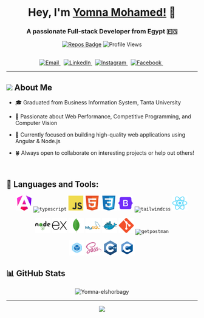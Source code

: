 <!-- Profile Header -->
<div align="center">
  <h1>Hey, I'm <a href="https://www.linkedin.com/in/yomna-mohamed-240597202/" target="_blank">Yomna Mohamed!</a> 👋</h1>
  <h3>A passionate Full-stack Developer from Egypt 🇪🇬</h3>
  
[![Repos Badge](https://badges.pufler.dev/repos/Yomna-Elshorbagy)](https://badges.pufler.dev)
<img src="https://komarev.com/ghpvc/?username=Yomna-Elshorbagy&label=Profile%20views&color=0e75b6&style=flat" alt="Profile Views" draggable="false"/>
</div>
<br/>

<!-- Contact & Social Links -->
<div align="center">

  <a href="mailto:Yumnamohamed30@gmail.com">
    <img src="https://cdn-icons-png.flaticon.com/512/281/281769.png" width="30" alt="Email" draggable="false"/>
  </a> &nbsp; 
  
  <a href="https://www.linkedin.com/in/yomna-mohamed-240597202/">
    <img src="https://cdn-icons-png.flaticon.com/512/174/174857.png" width="30" alt="LinkedIn" draggable="false"/>
  </a> &nbsp;
  
  <a href="https://www.instagram.com/yomna_mohamd/" target="_blank">
    <img src="https://cdn-icons-png.flaticon.com/512/1384/1384063.png" width="30" alt="Instagram" draggable="false"/>
  </a> &nbsp;
  
  <a href="https://www.facebook.com/yomna.el.shourbagy.45280/" target="_blank">
    <img src="https://cdn-icons-png.flaticon.com/512/733/733547.png" width="30" alt="Facebook" draggable="false"/>
  </a> &nbsp;
</div>

---
<!-- About Me -->
## <img src="https://media.giphy.com/media/VgCDAzcKvsR6OM0uWg/giphy.gif" width="50" /> About Me

- 🎓 Graduated from Business Information System, Tanta University  
- 🏃 Passionate about Web Performance, Competitive Programming, and Computer Vision  
- 🚀 Currently focused on building high-quality web applications using Angular & Node.js  
- 🍀 Always open to collaborate on interesting projects or help out others!

  <br/>

<!-- Skills Section -->
## 🧰 Languages and Tools:

<div align="center">
  
  <!-- Frontend -->
  <code><img src="https://raw.githubusercontent.com/devicons/devicon/master/icons/angular/angular-original.svg" width="40" alt="angular" /></code> 
  <code><img src="https://cdn.jsdelivr.net/gh/devicons/devicon/icons/typescript/typescript-original.svg" width="40" alt="typescript"/></code>
  <code><img src="https://raw.githubusercontent.com/devicons/devicon/master/icons/javascript/javascript-original.svg" width="40" alt="javascript" /></code>
  <code><img src="https://raw.githubusercontent.com/devicons/devicon/master/icons/html5/html5-original.svg" width="40" alt="html5" /></code>
  <code><img src="https://raw.githubusercontent.com/devicons/devicon/master/icons/css3/css3-original.svg" width="40" alt="css3" /></code>
  <code><img src="https://raw.githubusercontent.com/devicons/devicon/master/icons/bootstrap/bootstrap-plain.svg" width="40" alt="bootstrap" /></code>
  <code><img src="https://m.svgmix.com/uploads/77f863-tailwindcss.svg" width="100" height="40" alt="tailwindcss" /></code>
  <code><img src="https://raw.githubusercontent.com/devicons/devicon/master/icons/react/react-original.svg" width="40" alt="react" /></code>


  <!-- Backend -->
  <code><img src="https://raw.githubusercontent.com/devicons/devicon/master/icons/nodejs/nodejs-original-wordmark.svg" width="40" alt="nodejs" /></code>
  <code><img src="https://raw.githubusercontent.com/devicons/devicon/master/icons/express/express-original.svg" width="40" alt="express" /></code>
  <code><img src="https://raw.githubusercontent.com/devicons/devicon/master/icons/mongodb/mongodb-original.svg" width="40" alt="mongodb" /></code>
  <code><img src="https://raw.githubusercontent.com/devicons/devicon/master/icons/mysql/mysql-original-wordmark.svg" width="40" alt="mysql" /></code>
  <code><img src="https://raw.githubusercontent.com/devicons/devicon/master/icons/docker/docker-original.svg" width="40" alt="docker" /></code>
  <code><img src="https://raw.githubusercontent.com/devicons/devicon/master/icons/git/git-original.svg" width="40" alt="git" /></code>
  <code><img src="https://www.vectorlogo.zone/logos/getpostman/getpostman-icon.svg" width="40" alt="getpostman" /></code>
  

  <!-- Tools -->
  <code><img src="https://raw.githubusercontent.com/github/explore/80688e429a7d4ef2fca1e82350fe8e3517d3494d/topics/webpack/webpack.png" width="40" alt="webpack" /></code>
  <code><img src="https://raw.githubusercontent.com/github/explore/80688e429a7d4ef2fca1e82350fe8e3517d3494d/topics/sass/sass.png" width="40" alt="sass" /></code>
  <code><img src="https://raw.githubusercontent.com/github/explore/80688e429a7d4ef2fca1e82350fe8e3517d3494d/topics/cpp/cpp.png" width="40" alt="cpp" /></code>
  <code><img src="https://raw.githubusercontent.com/github/explore/80688e429a7d4ef2fca1e82350fe8e3517d3494d/topics/c/c.png" width="40" alt="c" /></code>
  
</div>

<!-- GitHub Stats -->
## 📊 GitHub Stats

<div align="center">
 <p><img align="center" src="https://github-readme-stats.vercel.app/api/top-langs?username=Yomna-elshorbagy&show_icons=true&locale=en&layout=compact" alt="Yomna-elshorbagy" /></p>
</div>

---

<!-- Quote / Motivation -->
<div align="center">
  <img src="https://readme-typing-svg.herokuapp.com/?lines=Keep+learning,+keep+growing!;Coding+is+my+superpower!&center=true&color=00bfbf&width=380&height=45">
</div>
